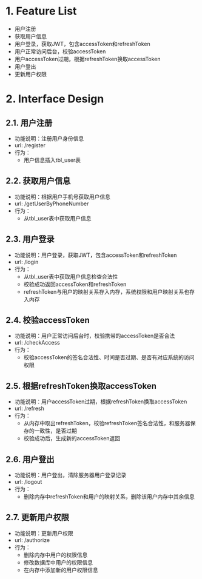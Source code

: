 # 1. Feature List

- 用户注册
- 获取用户信息
- 用户登录，获取JWT，包含accessToken和refreshToken
- 用户正常访问后台，校验accessToken
- 用户accessToken过期，根据refreshToken换取accessToken
- 用户登出
- 更新用户权限

# 2. Interface Design

## 2.1. 用户注册

- 功能说明：注册用户身份信息
- url: /register
- 行为：
    + 用户信息插入tbl_user表


## 2.2. 获取用户信息

- 功能说明：根据用户手机号获取用户信息
- url: /getUserByPhoneNumber
- 行为：
    + 从tbl_user表中获取用户信息


## 2.3. 用户登录

- 功能说明：用户登录，获取JWT，包含accessToken和refreshToken
- url: /login
- 行为：
    + 从tbl_user表中获取用户信息检查合法性
    + 校验成功返回accessToken和refreshToken
    + refreshToken与用户的映射关系存入内存，系统权限和用户映射关系也存入内存

## 2.4. 校验accessToken

- 功能说明：用户正常访问后台时，校验携带的accessToken是否合法
- url: /checkAccess
- 行为：
    + 校验accessToken的签名合法性、时间是否过期、是否有对应系统的访问权限


## 2.5. 根据refreshToken换取accessToken

- 功能说明：用户accessToken过期，根据refreshToken换取accessToken
- url: /refresh
- 行为：
    + 从内存中取出refreshToken，校验refreshToken签名合法性，和服务器保存的一致性，是否过期
    + 校验成功后，生成新的accessToken返回

## 2.6. 用户登出

- 功能说明：用户登出，清除服务器用户登录记录
- url: /logout
- 行为：
    + 删除内存中refreshToken和用户的映射关系，删除该用户内存中其余信息

## 2.7. 更新用户权限

- 功能说明：更新用户权限
- url: /authorize
- 行为：
    + 删除内存中用户的权限信息
    + 修改数据库中用户的权限信息
    + 在内存中添加新的用户权限信息





